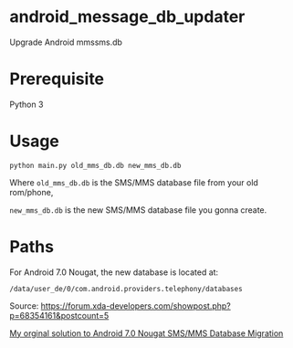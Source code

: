 # android_message_db_updater
Upgrade Android mmssms.db

# Prerequisite
Python 3

# Usage
`python main.py old_mms_db.db new_mms_db.db`

Where `old_mms_db.db` is the SMS/MMS database file from your old rom/phone, 

`new_mms_db.db` is the new SMS/MMS database file you gonna create.

# Paths

For Android 7.0 Nougat, the new database is located at:

`/data/user_de/0/com.android.providers.telephony/databases`

Source: https://forum.xda-developers.com/showpost.php?p=68354161&postcount=5

[My orginal solution to Android 7.0 Nougat SMS/MMS Database Migration](https://forum.xda-developers.com/showpost.php?p=74281647&postcount=23)

